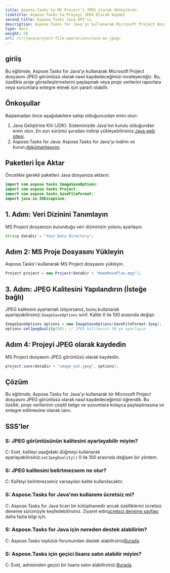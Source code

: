 ```yaml
---
title: Aspose.Tasks'ta MS Project'i JPEG olarak dönüştürün
linktitle: Aspose.Tasks'ta Projeyi JPEG Olarak Kaydet
second_title: Aspose.Tasks Java API'si
description: Aspose.Tasks for Java'yı kullanarak Microsoft Project dosyalarını kolayca JPEG görüntülerine nasıl dönüştürebileceğinizi öğrenin. Verimliliğinizi artırın.
type: docs
weight: 20
url: /tr/java/project-file-operations/save-as-jpeg/
---
```

## giriiş
Bu eğitimde, Aspose.Tasks for Java'yı kullanarak Microsoft Project dosyasını JPEG görüntüsü olarak nasıl kaydedeceğimizi inceleyeceğiz. Bu, özellikle proje görselleştirmelerini paylaşmak veya proje verilerini raporlara veya sunumlara entegre etmek için yararlı olabilir.
## Önkoşullar
Başlamadan önce aşağıdakilere sahip olduğunuzdan emin olun:
1.  Java Geliştirme Kiti (JDK): Sisteminizde Java'nın kurulu olduğundan emin olun. En son sürümü şuradan indirip yükleyebilirsiniz:[Java web sitesi](https://www.oracle.com/java/technologies/javase-jdk11-downloads.html).
2.  Aspose.Tasks for Java: Aspose.Tasks for Java'yı indirin ve kurun.[dokümantasyon](https://reference.aspose.com/tasks/java/).

## Paketleri İçe Aktar
Öncelikle gerekli paketleri Java dosyanıza aktarın:
```java
import com.aspose.tasks.ImageSaveOptions;
import com.aspose.tasks.Project;
import com.aspose.tasks.SaveFileFormat;
import java.io.IOException;
```
## 1. Adım: Veri Dizinini Tanımlayın
MS Project dosyanızın bulunduğu veri dizininizin yolunu ayarlayın.
```java
String dataDir = "Your Data Directory";
```
## Adım 2: MS Proje Dosyasını Yükleyin
Aspose.Tasks'ı kullanarak MS Project dosyasını yükleyin.
```java
Project project = new Project(dataDir + "HomeMovePlan.mpp");
```
## 3. Adım: JPEG Kalitesini Yapılandırın (İsteğe bağlı)
 JPEG kalitesini ayarlamak istiyorsanız, bunu kullanarak ayarlayabilirsiniz.`ImageSaveOptions` sınıf. Kalite 0 ila 100 arasında değişir.
```java
ImageSaveOptions options = new ImageSaveOptions(SaveFileFormat.Jpeg);
options.setJpegQuality(50); // JPEG kalitesini 50'ye ayarlayın
```
## Adım 4: Projeyi JPEG olarak kaydedin
MS Project dosyasını JPEG görüntüsü olarak kaydedin.
```java
project.save(dataDir + "image_out.jpeg", options);
```

## Çözüm
Bu eğitimde, Aspose.Tasks for Java'yı kullanarak bir Microsoft Project dosyasını JPEG görüntüsü olarak nasıl kaydedeceğimizi öğrendik. Bu özellik, proje verilerinin çeşitli belge ve sunumlara kolayca paylaşılmasına ve entegre edilmesine olanak tanır.
## SSS'ler
### S: JPEG görüntüsünün kalitesini ayarlayabilir miyim?
 C: Evet, kaliteyi aşağıdaki düğmeyi kullanarak ayarlayabilirsiniz:`setJpegQuality()` 0 ile 100 arasında değişen bir yöntem.
### S: JPEG kalitesini belirtmezsem ne olur?
C: Kaliteyi belirtmezseniz varsayılan kalite kullanılacaktır.
### S: Aspose.Tasks for Java'nın kullanımı ücretsiz mi?
 C: Aspose.Tasks for Java ticari bir kütüphanedir ancak özelliklerini ücretsiz deneme sürümüyle keşfedebilirsiniz. Ziyaret edin[ücretsiz deneme sayfası](https://releases.aspose.com/) daha fazla bilgi için.
### S: Aspose.Tasks for Java için nereden destek alabilirim?
C: Aspose.Tasks topluluk forumundan destek alabilirsiniz[Burada](https://forum.aspose.com/c/tasks/15).
### S: Aspose.Tasks için geçici lisans satın alabilir miyim?
 C: Evet, adresinden geçici bir lisans satın alabilirsiniz.[Burada](https://purchase.aspose.com/temporary-license/).